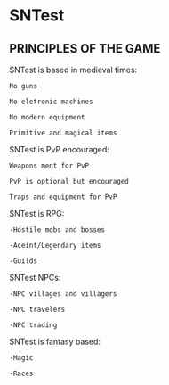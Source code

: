 SNTest
========================================================================
PRINCIPLES OF THE GAME
------------------------------------------------------------------------
SNTest is based in medieval times:

	No guns
	
	No eletronic machines
	
	No modern equipment
	
	Primitive and magical items
	
SNTest is PvP encouraged:

	Weapons ment for PvP
	
	PvP is optional but encouraged
	
	Traps and equipment for PvP
	
SNTest is RPG:

	-Hostile mobs and bosses
	
	-Aceint/Legendary items
	
	-Guilds
	
SNTest NPCs:

	-NPC villages and villagers
	
	-NPC travelers
	
	-NPC trading
	
 SNTest is fantasy based:
 
  	-Magic
	
  	-Races

